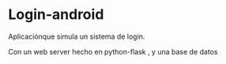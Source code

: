 # Login-android
Aplicaciónque simula un sistema de login. 


Con un web server hecho en python-flask , y una base de datos
